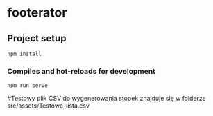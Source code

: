 # footerator

## Project setup
```
npm install
```

### Compiles and hot-reloads for development
```
npm run serve
```

#Testowy plik CSV do wygenerowania stopek znajduje się w folderze src/assets/Testowa_lista.csv
